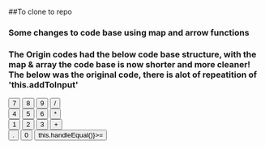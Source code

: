 ##To clone to repo

### Some changes to code base using map and arrow functions
### The Origin codes had the below code base structure, with the map & array the code base is now shorter and more cleaner! The below was the original code, there is alot of repeatition of 'this.addToInput'

<div className="row">
       
   <div className="row">
            <Button handleClick={this.addToInput}>7</Button>
            <Button handleClick={this.addToInput}>8</Button>
            <Button handleClick={this.addToInput}>9</Button>
            <Button handleClick={this.addToInput}>/</Button>
          </div>
          <div className="row">
            <Button handleClick={this.addToInput}>4</Button>
            <Button handleClick={this.addToInput}>5</Button>
            <Button handleClick={this.addToInput}>6</Button>
            <Button handleClick={this.addToInput}>*</Button>
          </div>
          <div className="row">
            <Button handleClick={this.addToInput}>1</Button>
            <Button handleClick={this.addToInput}>2</Button>
            <Button handleClick={this.addToInput}>3</Button>
            <Button handleClick={this.addToInput}>+</Button>
          </div>
          <div className="row">
            <Button handleClick={this.addToInput}>.</Button>
            <Button handleClick={this.addToInput}>0</Button>
            <Button handleClick={() => this.handleEqual()}>=</Button